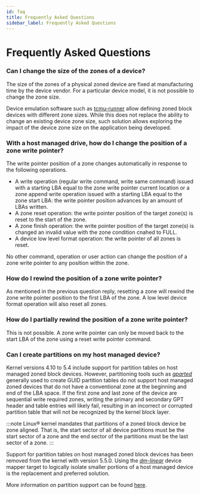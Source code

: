 ```yaml
---
id: faq
title: Frequently Asked Questions
sidebar_label: Frequently Asked Questions
---
```


# Frequently Asked Questions

### **Can I change the size of the zones of a device?**

The size of the zones of a physical zoned device are fixed at manufacturing
time by the device vendor. For a particular device model, it is not possible
to change the zone size.

Device emulation software such as
[tcmu-runner](../tools/tcmu-runner.md) allow defining zoned block
devices with different zone sizes. While this does not replace the ability to
change an existing device zone size, such solution allows exploring the impact
of the device zone size on the application being developed.

### **With a host managed drive, how do I change the position of a zone write pointer?**

The write pointer position of a zone changes automatically in response to the
following operations.

* A write operation (regular write command, write same command) issued with
  a starting LBA equal to the zone write pointer current location or a zone
  append write operation issued with a starting LBA equal to the zone start LBA:
  the write pointer position advances by an amount of LBAs written.
* A zone reset operation: the write pointer position of the target zone(s)
  is reset to the start of the zone.
* A zone finish operation: the write pointer position of the target zone(s)
  is changed an invalid value with the zone condition cnahed to FULL.
* A device low level format operation: the write pointer of all zones is reset.

No other command, operation or user action can change the position of a zone
write pointer to any position within the zone.

### **How do I rewind the position of a zone write pointer?**

As mentioned in the previous question reply, resetting a zone will rewind the
zone write pointer position to the first LBA of the zone. A low level device
format operation will also reset all zones.

### **How do I partially rewind the position of a zone write pointer?**

This is not possible. A zone write pointer can only be moved back to the start
LBA of the zone using a reset write pointer command.

### **Can I create partitions on my host managed device?**

Kernel versions 4.10 to 5.4 include support for partition tables on host managed
zoned block devices. However, partitioning tools such as
<a href="https://gparted.org/" target="_blank">*gparted*</a> generally used to
create GUID partition tables do not support host managed zoned devices that do
not have a conventional zone at the beginning and end of the LBA space. If the
first zone and last zone of the device are sequential write required zones,
writing the primary and secondary GPT header and table entries will likely fail,
resulting in an incorrect or corrupted partition table that will not be
recognized by the kernel block layer.

:::note
Linux&reg; kernel mandates that partitions of a zoned block device be zone
aligned. That is, the start sector of all device partitions must be the start
sector of a zone and the end sector of the partitions must be the last sector of
a zone.
:::

Support for partition tables on host managed zoned block devices has been
removed from the kernel with version 5.5.0. Using the
[*dm-linear*](../linux/dm.md#dm-linear) device mapper target to logically
isolate smaller portions of a host managed device is the replacement and
preferred solution.

More information on partition support can be found [here](../linux/part.md).
